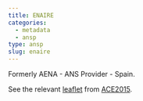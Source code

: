 ```yaml
---
title: ENAIRE
categories:
  - metadata
  - ansp
type: ansp
slug: enaire
---
```


Formerly AENA - ANS Provider - Spain.

See the relevant [leaflet][leaf] from [ACE2015].

[leaf]: ../ENAIRE_Spain_ACE_2015.pdf "ACE 2015 Benchmarking Report Factsheet: ENAIRE"

[ACE2015]: http://www.eurocontrol.int/publications/atm-cost-effectiveness-ace-2015-benchmarking-report-2016-2020-outlook "ACE 2015 Benchmarking Report"
